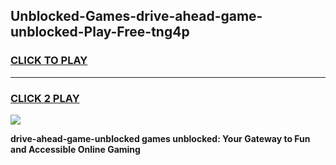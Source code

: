 
## Unblocked-Games-drive-ahead-game-unblocked-Play-Free-tng4p
<h3>
<a href="https://premium76.site?title=drive-ahead-game-unblocked&ref=18A1">CLICK TO PLAY</a></h3>
<hr>

<h3>
<a href="https://premium76.site?title=drive-ahead-game-unblocked&ref=18A1">CLICK 2 PLAY</a>
  
</h3>

<a href="https://premium76.site?title=drive-ahead-game-unblocked&ref=18A1"><img src="https://clearcache.store/games.png"></a>


**drive-ahead-game-unblocked games unblocked: Your Gateway to Fun and Accessible Online Gaming**
